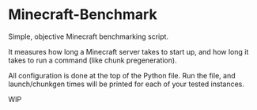 # Minecraft-Benchmark

Simple, objective Minecraft benchmarking script.

It measures how long a Minecraft server takes to start up, and how long it takes to run a command (like chunk pregeneration).

All configuration is done at the top of the Python file. Run the file, and launch/chunkgen times will be printed for each of your tested instances. 

WIP
